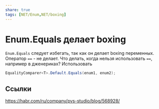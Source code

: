 ```yaml
---
share: true
tags: [NET/Enum,NET/boxing]
---
```

# Enum.Equals делает boxing
`Enum.Equals` следует избегать, так как он делает boxing переменных. Оператор `==` - не делает.
Что делать, когда нельзя использовать `==`, например в дженериках?
Использовать 
```csharp
EqualityComparer<T>.Default.Equals(enum1, enum2);
```
## Ссылки
https://habr.com/ru/company/pvs-studio/blog/568928/

